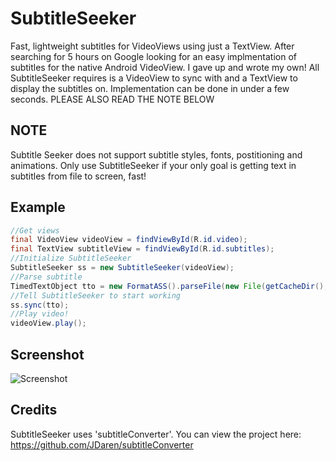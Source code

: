 # SubtitleSeeker
Fast, lightweight subtitles for VideoViews using just a TextView.
After searching for 5 hours on Google looking for an easy implmentation of subtitles for the native Android VideoView. I gave up and wrote my own!
All SubtitleSeeker requires is a VideoView to sync with and a TextView to display the subtitles on. Implementation can be done in under a few seconds.
PLEASE ALSO READ THE NOTE BELOW

## NOTE ##
Subtitle Seeker does not support subtitle styles, fonts, postitioning and animations. Only use SubtitleSeeker if your only goal is getting text in subtitles from file to screen, fast!

## Example ##
```java
//Get views
final VideoView videoView = findViewById(R.id.video);
final TextView subtitleView = findViewById(R.id.subtitles);
//Initialize SubtitleSeeker
SubtitleSeeker ss = new SubtitleSeeker(videoView);
//Parse subtitle
TimedTextObject tto = new FormatASS().parseFile(new File(getCacheDir(), "subtitle.ass");
//Tell SubtitleSeeker to start working
ss.sync(tto);
//Play video!
videoView.play();
```

## Screenshot ##
![Screenshot](http://files.nulldev.xyz/Images/1.png)

## Credits ##
SubtitleSeeker uses 'subtitleConverter'. You can view the project here: https://github.com/JDaren/subtitleConverter